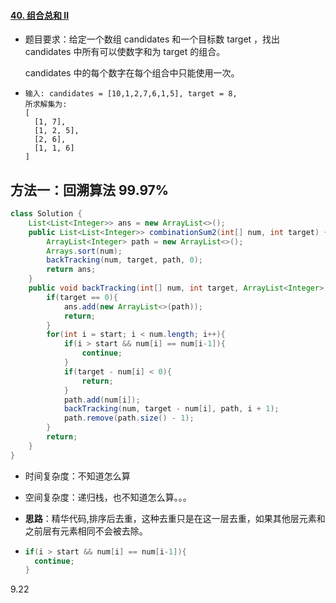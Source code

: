 #### [40. 组合总和 II](https://leetcode-cn.com/problems/combination-sum-ii/)

- 题目要求：给定一个数组 candidates 和一个目标数 target ，找出 candidates 中所有可以使数字和为 target 的组合。

  candidates 中的每个数字在每个组合中只能使用一次。

- ```
  输入: candidates = [10,1,2,7,6,1,5], target = 8,
  所求解集为:
  [
    [1, 7],
    [1, 2, 5],
    [2, 6],
    [1, 1, 6]
  ]
  ```



## 方法一：回溯算法 99.97%

```java
class Solution {
    List<List<Integer>> ans = new ArrayList<>(); 
    public List<List<Integer>> combinationSum2(int[] num, int target) {
        ArrayList<Integer> path = new ArrayList<>();
        Arrays.sort(num);
        backTracking(num, target, path, 0);
        return ans;
    }
    public void backTracking(int[] num, int target, ArrayList<Integer> path, int start){
        if(target == 0){
            ans.add(new ArrayList<>(path));
            return;
        }
        for(int i = start; i < num.length; i++){
            if(i > start && num[i] == num[i-1]){
                continue;
            }
            if(target - num[i] < 0){
                return;
            }
            path.add(num[i]);
            backTracking(num, target - num[i], path, i + 1);
            path.remove(path.size() - 1);
        }
        return;
    }
}
```

- 时间复杂度：不知道怎么算

- 空间复杂度：递归栈，也不知道怎么算。。。

- **思路**：精华代码,排序后去重，这种去重只是在这一层去重，如果其他层元素和之前层有元素相同不会被去除。

- ```java
  if(i > start && num[i] == num[i-1]){
  	continue;
  }
  ```

  



9.22